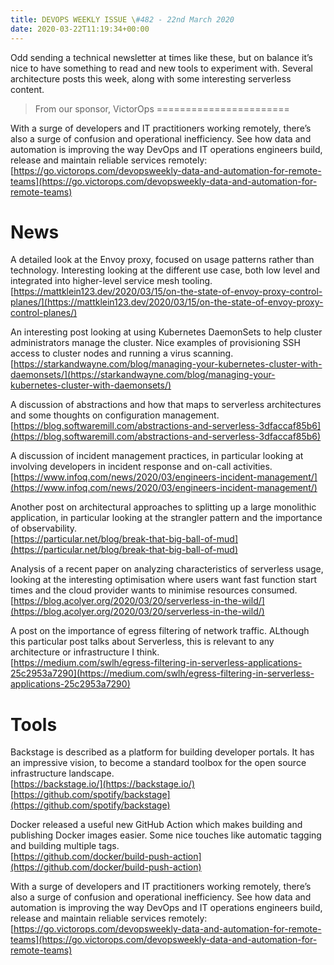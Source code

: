 ```yaml
---
title: DEVOPS WEEKLY ISSUE \#482 - 22nd March 2020 
date: 2020-03-22T11:19:34+00:00
---
```


Odd sending a technical newsletter at times like these, but on balance it’s nice to have something to read and new tools to experiment with. Several architecture posts this week, along with some interesting serverless content.


>From our sponsor, VictorOps
=======================

With a surge of developers and IT practitioners working remotely, there’s also a surge of confusion and operational inefficiency. See how data and automation is improving the way DevOps and IT operations engineers build, release and maintain reliable services remotely:
<br>[https://go.victorops.com/devopsweekly-data-and-automation-for-remote-teams](https://go.victorops.com/devopsweekly-data-and-automation-for-remote-teams)


News
====

A detailed look at the Envoy proxy, focused on usage patterns rather than technology. Interesting looking at the different use case, both low level and integrated into higher-level service mesh tooling.
<br>[https://mattklein123.dev/2020/03/15/on-the-state-of-envoy-proxy-control-planes/](https://mattklein123.dev/2020/03/15/on-the-state-of-envoy-proxy-control-planes/)


An interesting post looking at using Kubernetes DaemonSets to help cluster administrators manage the cluster. Nice examples of provisioning SSH access to cluster nodes and running a virus scanning.
<br>[https://starkandwayne.com/blog/managing-your-kubernetes-cluster-with-daemonsets/](https://starkandwayne.com/blog/managing-your-kubernetes-cluster-with-daemonsets/)


A discussion of abstractions and how that maps to serverless architectures and some thoughts on configuration management.
<br>[https://blog.softwaremill.com/abstractions-and-serverless-3dfaccaf85b6](https://blog.softwaremill.com/abstractions-and-serverless-3dfaccaf85b6)


A discussion of incident management practices, in particular looking at involving developers in incident response and on-call activities.
<br>[https://www.infoq.com/news/2020/03/engineers-incident-management/](https://www.infoq.com/news/2020/03/engineers-incident-management/)


Another post on architectural approaches to splitting up a large monolithic application, in particular looking at the strangler pattern and the importance of observability.
<br>[https://particular.net/blog/break-that-big-ball-of-mud](https://particular.net/blog/break-that-big-ball-of-mud)


Analysis of a recent paper on analyzing characteristics of serverless usage, looking at the interesting optimisation where users want fast function start times and the cloud provider wants to minimise resources consumed.
<br>[https://blog.acolyer.org/2020/03/20/serverless-in-the-wild/](https://blog.acolyer.org/2020/03/20/serverless-in-the-wild/)


A post on the importance of egress filtering of network traffic. ALthough this particular post talks about Serverless, this is relevant to any architecture or infrastructure I think.
<br>[https://medium.com/swlh/egress-filtering-in-serverless-applications-25c2953a7290](https://medium.com/swlh/egress-filtering-in-serverless-applications-25c2953a7290)


Tools
=====

Backstage is described as a platform for building developer portals. It has an impressive vision, to become a standard toolbox for the open source infrastructure landscape.
<br>[https://backstage.io/](https://backstage.io/)
<br>[https://github.com/spotify/backstage](https://github.com/spotify/backstage)


Docker released a useful new GitHub Action which makes building and publishing Docker images easier. Some nice touches like automatic tagging and building multiple tags.
<br>[https://github.com/docker/build-push-action](https://github.com/docker/build-push-action)


With a surge of developers and IT practitioners working remotely, there’s also a surge of confusion and operational inefficiency. See how data and automation is improving the way DevOps and IT operations engineers build, release and maintain reliable services remotely:
<br>[https://go.victorops.com/devopsweekly-data-and-automation-for-remote-teams](https://go.victorops.com/devopsweekly-data-and-automation-for-remote-teams)




